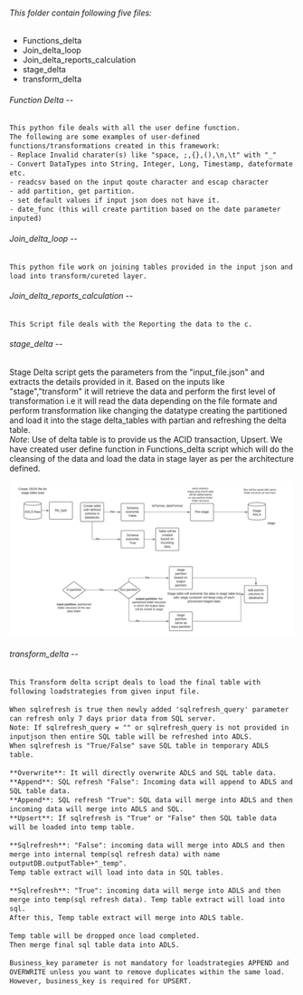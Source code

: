 ###### This folder contain following five files:
  * Functions_delta
  * Join_delta_loop
  * Join_delta_reports_calculation
  * stage_delta
  * transform_delta

###### Function Delta --
    This python file deals with all the user define function.
    The following are some examples of user-defined functions/transformations created in this framework:
    - Replace Invalid charater(s) like "space, ;,{},(),\n,\t" with "_"
    - Convert DataTypes into String, Integer, Long, Timestamp, dateformate etc.
    - readcsv based on the input qoute character and escap character
    - add partition, get partition.
    - set default values if input json does not have it.
    - date_func (this will create partition based on the date parameter inputed)

    
###### Join_delta_loop --
    This python file work on joining tables provided in the input json and load into transform/cureted layer.
    

###### Join_delta_reports_calculation --
    This Script file deals with the Reporting the data to the c.

###### stage_delta --
Stage Delta script gets the parameters from the "input_file.json" and extracts the details provided in it. 
Based on the inputs like "stage","transform" it will retrieve the data and perform the first level of transformation i.e it will read the data depending on the
file formate and perform transformation like changing the datatype creating the partitioned and load it into the stage delta_tables with partian and refreshing 
the delta table.   
*Note*: Use of delta table is to provide us the ACID transaction, Upsert.
We have created user define function in Functions_delta script which will do the cleansing of the data and load the data in stage layer as per the 
architecture defined. 
    
![Dataflow](images/Stage_Template.jpeg "Data flow Diagram")

  


###### transform_delta --
    This Transform delta script deals to load the final table with following loadstrategies from given input file. 
    
    When sqlrefresh is true then newly added 'sqlrefresh_query' parameter can refresh only 7 days prior data from SQL server. 
    Note: If sqlrefresh_query = "" or sqlrefresh_query is not provided in inputjson then entire SQL table will be refreshed into ADLS.
    When sqlrefresh is "True/False" save SQL table in temporary ADLS table.
    
    **Overwrite**: It will directly overwrite ADLS and SQL table data.
    **Append**: SQL refresh "False": Incoming data will append to ADLS and SQL table data.
    **Append**: SQL refresh "True": SQL data will merge into ADLS and then incoming data will merge into ADLS and SQL.
    **Upsert**: If sqlrefresh is "True" or "False" then SQL table data will be loaded into temp table.
    
    **Sqlrefresh**: "False": incoming data will merge into ADLS and then merge into internal temp(sql refresh data) with name outputDB.outputTable+"_temp". 
    Temp table extract will load into data in SQL tables.
    
    **Sqlrefresh**: "True": incoming data will merge into ADLS and then merge into temp(sql refresh data). Temp table extract will load into sql. 
    After this, Temp table extract will merge into ADLS table.
    
    Temp table will be dropped once load completed.
    Then merge final sql table data into ADLS.
    
    Business_key parameter is not mandatory for loadstrategies APPEND and OVERWRITE unless you want to remove duplicates within the same load. 
    However, business_key is required for UPSERT.
